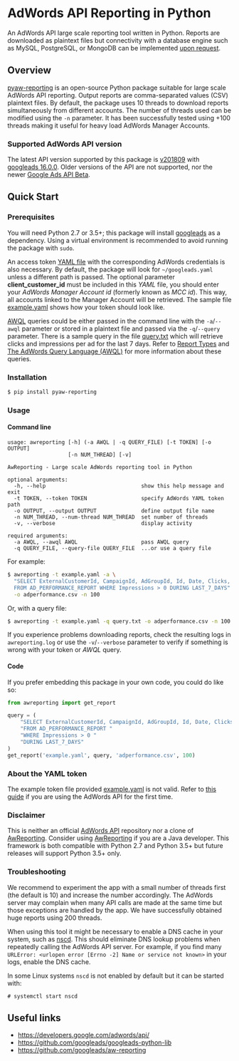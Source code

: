 # AdWords API Reporting in Python

An AdWords API large scale reporting tool written in Python. Reports are downloaded as plaintext files but connectivity
with a database engine such as MySQL, PostgreSQL, or MongoDB can be implemented
[upon request](https://github.com/gmontamat/pyaw-reporting/issues).

## Overview

[pyaw-reporting](https://github.com/gmontamat/pyaw-reporting) is an open-source Python package suitable for large
scale AdWords API reporting. Output reports are comma-separated values (CSV) plaintext files. By default, the package
uses 10 threads to download reports simultaneously from different accounts. The number of threads used can be modified
using the `-n` parameter. It has been successfully tested using +100 threads making it useful for heavy load AdWords
Manager Accounts.

### Supported AdWords API version

The latest API version supported by this package is
[v201809](https://ads-developers.googleblog.com/2018/09/announcing-v201809-of-adwords-api.html) with
[googleads 16.0.0](https://pypi.python.org/pypi/googleads). Older versions of the API are not supported, nor the newer
[Google Ads API Beta](https://developers.google.com/google-ads/api/docs/start).

## Quick Start

### Prerequisites

You will need Python 2.7 or 3.5+; this package will install [googleads](https://pypi.python.org/pypi/googleads) as a
dependency. Using a virtual environment is recommended to avoid running the package with `sudo`.

An access token [YAML file](#about-the-yaml-token) with the corresponding AdWords credentials is also necessary. By
default, the package will look for `~/googleads.yaml` unless a different path is passed. The optional parameter
**client\_customer\_id** must be included in this *YAML* file, you should enter your *AdWords Manager Account id*
(formerly known as *MCC id*). This way, all accounts linked to the Manager Account will be retrieved. The sample file
[example.yaml](awreporting/example.yaml) shows how your token should look like.

[AWQL](https://developers.google.com/adwords/api/docs/guides/awql) queries could be either passed in the command line
with the `-a`/`--awql` parameter or stored in a plaintext file and passed via the `-q`/`--query` parameter. There is a
sample query in the file [query.txt](awreporting/query.txt) which will retrieve clicks and impressions per ad for the
last 7 days. Refer to [Report Types](https://developers.google.com/adwords/api/docs/appendix/reports) and
[The AdWords Query Language (AWQL)](https://developers.google.com/adwords/api/docs/guides/awql) for more information
about these queries.

### Installation

```bash
$ pip install pyaw-reporting
```

### Usage

#### Command line

```
usage: awreporting [-h] (-a AWQL | -q QUERY_FILE) [-t TOKEN] [-o OUTPUT]
                   [-n NUM_THREAD] [-v]

AwReporting - Large scale AdWords reporting tool in Python

optional arguments:
  -h, --help                              show this help message and exit
  -t TOKEN, --token TOKEN                 specify AdWords YAML token path
  -o OUTPUT, --output OUTPUT              define output file name
  -n NUM_THREAD, --num-thread NUM_THREAD  set number of threads
  -v, --verbose                           display activity

required arguments:
  -a AWQL, --awql AWQL                    pass AWQL query
  -q QUERY_FILE, --query-file QUERY_FILE  ...or use a query file
```

For example:

```bash
$ awreporting -t example.yaml -a \
  "SELECT ExternalCustomerId, CampaignId, AdGroupId, Id, Date, Clicks, Impressions \
  FROM AD_PERFORMANCE_REPORT WHERE Impressions > 0 DURING LAST_7_DAYS" \
  -o adperformance.csv -n 100
```

Or, with a query file:

```bash
$ awreporting -t example.yaml -q query.txt -o adperformance.csv -n 100
```

If you experience problems downloading reports, check the resulting logs in `awreporting.log` or use the
`-v`/`--verbose` parameter to verify if something is wrong with your token or *AWQL* query.

#### Code

If you prefer embedding this package in your own code, you could do like so:

```python
from awreporting import get_report

query = (
    "SELECT ExternalCustomerId, CampaignId, AdGroupId, Id, Date, Clicks, Impressions "
    "FROM AD_PERFORMANCE_REPORT "
    "WHERE Impressions > 0 "
    "DURING LAST_7_DAYS"
)
get_report('example.yaml', query, 'adperformance.csv', 100)
```

### About the YAML token

The example token file provided [example.yaml](awreporting/example.yaml) is not valid. Refer to
[this guide](https://developers.google.com/adwords/api/docs/guides/first-api-call) if you are using the AdWords API for
the first time.

### Disclaimer

This is neither an official [AdWords API](https://developers.google.com/adwords/api/) repository nor a clone of
[AwReporting](https://github.com/googleads/aw-reporting). Consider using
[AwReporting](https://github.com/googleads/aw-reporting) if you are a Java developer. This framework is both compatible
with Python 2.7 and Python 3.5+ but future releases will support Python 3.5+ only.

### Troubleshooting

We recommend to experiment the app with a small number of threads first (the default is 10) and increase the number
accordingly. The AdWords server may complain when many API calls are made at the same time but those exceptions are
handled by the app. We have successfully obtained huge reports using 200 threads.

When using this tool it might be necessary to enable a DNS cache in your system, such as
[nscd](http://man7.org/linux/man-pages/man8/nscd.8.html). This should eliminate DNS lookup problems when repeatedly
calling the AdWords API server. For example, if you find many `URLError: <urlopen error [Errno -2] Name or service
not known>` in your logs, enable the DNS cache.

In some Linux systems `nscd` is not enabled by default but it can be started with:

```
# systemctl start nscd
```

## Useful links

* https://developers.google.com/adwords/api/
* https://github.com/googleads/googleads-python-lib
* https://github.com/googleads/aw-reporting

